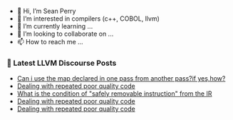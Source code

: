 - 👋 Hi, I’m Sean Perry
- 👀 I’m interested in compilers (c++, COBOL, llvm)
- 🌱 I’m currently learning ...
- 💞️ I’m looking to collaborate on ...
- 📫 How to reach me ...

<!---
s66perry/s66perry is a ✨ special ✨ repository because its `README.md` (this file) appears on your GitHub profile.
You can click the Preview link to take a look at your changes.
--->
### 📕 Latest LLVM Discourse Posts

<!-- DISCOURSE-LLVM:START -->
- [Can i use the map declared in one pass from another pass?if yes,how?](https://discourse.llvm.org/t/can-i-use-the-map-declared-in-one-pass-from-another-pass-if-yes-how/69771#post_1)
- [Dealing with repeated poor quality code](https://discourse.llvm.org/t/dealing-with-repeated-poor-quality-code/69740#post_6)
- [What is the condition of &quot;safely removable instruction&quot; from the IR](https://discourse.llvm.org/t/what-is-the-condition-of-safely-removable-instruction-from-the-ir/69769#post_2)
- [Dealing with repeated poor quality code](https://discourse.llvm.org/t/dealing-with-repeated-poor-quality-code/69740#post_5)
- [Dealing with repeated poor quality code](https://discourse.llvm.org/t/dealing-with-repeated-poor-quality-code/69740#post_4)
<!-- DISCOURSE-LLVM:END -->
